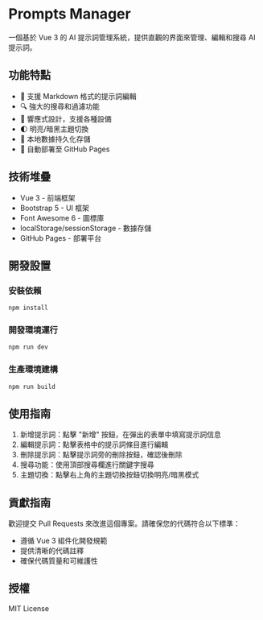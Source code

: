 # Prompts Manager

一個基於 Vue 3 的 AI 提示詞管理系統，提供直觀的界面來管理、編輯和搜尋 AI 提示詞。

## 功能特點

- 📝 支援 Markdown 格式的提示詞編輯
- 🔍 強大的搜尋和過濾功能
- 📱 響應式設計，支援各種設備
- 🌓 明亮/暗黑主題切換
- 💾 本地數據持久化存儲
- 🔄 自動部署至 GitHub Pages

## 技術堆疊

- Vue 3 - 前端框架
- Bootstrap 5 - UI 框架
- Font Awesome 6 - 圖標庫
- localStorage/sessionStorage - 數據存儲
- GitHub Pages - 部署平台

## 開發設置

### 安裝依賴
```bash
npm install
```

### 開發環境運行
```bash
npm run dev
```

### 生產環境建構
```bash
npm run build
```

## 使用指南

1. 新增提示詞：點擊 "新增" 按鈕，在彈出的表單中填寫提示詞信息
2. 編輯提示詞：點擊表格中的提示詞條目進行編輯
3. 刪除提示詞：點擊提示詞旁的刪除按鈕，確認後刪除
4. 搜尋功能：使用頂部搜尋欄進行關鍵字搜尋
5. 主題切換：點擊右上角的主題切換按鈕切換明亮/暗黑模式

## 貢獻指南

歡迎提交 Pull Requests 來改進這個專案。請確保您的代碼符合以下標準：

- 遵循 Vue 3 組件化開發規範
- 提供清晰的代碼註釋
- 確保代碼質量和可維護性

## 授權

MIT License
